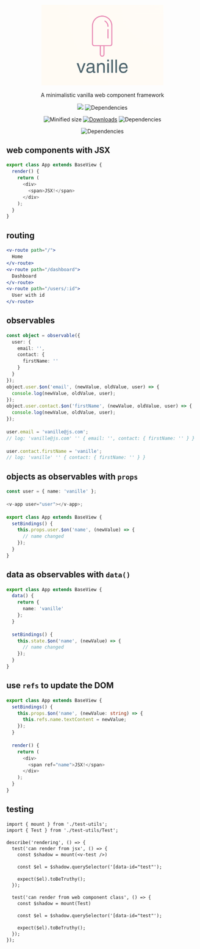 <p align="center">
<img height="auto" style="width: 320px; object-fit: contain;" src="https://github.com/dannyYassine/vanille/blob/main/vanille.png?raw=true" alt="logo.png">
</p>
<p align="center">
  A minimalistic vanilla web component framework
</p>

<p align="center">
    <img src="https://codecov.io/github/dannyYassine/vanille/graph/badge.svg?token=KN1KJCPFN3" />
    <img loading="lazy" alt="Dependencies" src="https://github.com/dannyYassine/vanille/actions/workflows/client-tests.yml/badge.svg" class="img_ev3q">
</p>
<p align="center">
  <a><img src="https://img.shields.io/bundlephobia/min/vanille.svg" alt="Minified size"></a>
    <a href="https://npm-stat.com/charts.html?package=vanille"><img src="https://img.shields.io/npm/dm/vanille.svg" alt="Downloads"></a>
    <img loading="lazy" alt="Dependencies" src="https://img.shields.io/badge/license-MIT-green" class="img_ev3q">
</p>
<p align="center">
  <img loading="lazy" alt="Dependencies" src="https://img.shields.io/badge/dependencies-none-pink" class="img_ev3q">
</p>

## web components with JSX

```ts
export class App extends BaseView {
  render() {
    return (
      <div>
        <span>JSX!</span>
      </div>
    );
  }
}
```

## routing

```jsx
<v-route path="/">
  Home
</v-route>
<v-route path="/dashboard">
  Dashboard
</v-route>
<v-route path="/users/:id">
  User with id
</v-route>
```

## observables

```ts
const object = observable({
  user: {
    email: '',
    contact: {
      firstName: ''
    }
  }
});
object.user.$on('email', (newValue, oldValue, user) => {
  console.log(newValue, oldValue, user);
});
object.user.contact.$on('firstName', (newValue, oldValue, user) => {
  console.log(newValue, oldValue, user);
});

user.email = 'vanille@js.com';
// log: 'vanille@js.com' '' { email: '', contact: { firstName: '' } }

user.contact.firstName = 'vanille';
// log: 'vanille' '' { contact: { firstName: '' } }
```

## objects as observables with `props`

```ts
const user = { name: 'vanille' };

<v-app user="user"></v-app>;

export class App extends BaseView {
  setBindings() {
    this.props.user.$on('name', (newValue) => {
      // name changed
    });
  }
}
```

## data as observables with `data()`

```ts
export class App extends BaseView {
  data() {
    return {
      name: 'vanille'
    };
  }

  setBindings() {
    this.state.$on('name', (newValue) => {
      // name changed
    });
  }
}
```

## use `refs` to update the DOM

```ts
export class App extends BaseView {
  setBindings() {
    this.props.$on('name', (newValue: string) => {
      this.refs.name.textContent = newValue;
    });
  }

  render() {
    return (
      <div>
        <span ref="name">JSX!</span>
      </div>
    );
  }
}
```

## testing
```tsx
import { mount } from './test-utils';
import { Test } from './test-utils/Test';

describe('rendering', () => {
  test('can render from jsx', () => {
    const $shadow = mount(<v-test />)

    const $el = $shadow.querySelector('[data-id="test"');

    expect($el).toBeTruthy();
  });

  test('can render from web component class', () => {
    const $shadow = mount(Test)

    const $el = $shadow.querySelector('[data-id="test"');

    expect($el).toBeTruthy();
  });
});
```
